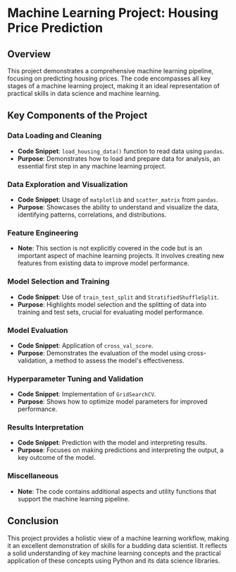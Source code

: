 # Machine Learning Project: Housing Price Prediction

## Overview
This project demonstrates a comprehensive machine learning pipeline, focusing on predicting housing prices. The code encompasses all key stages of a machine learning project, making it an ideal representation of practical skills in data science and machine learning.

## Key Components of the Project

### Data Loading and Cleaning
- **Code Snippet**: `load_housing_data()` function to read data using `pandas`.
- **Purpose**: Demonstrates how to load and prepare data for analysis, an essential first step in any machine learning project.

### Data Exploration and Visualization
- **Code Snippet**: Usage of `matplotlib` and `scatter_matrix` from `pandas`.
- **Purpose**: Showcases the ability to understand and visualize the data, identifying patterns, correlations, and distributions.

### Feature Engineering
- **Note**: This section is not explicitly covered in the code but is an important aspect of machine learning projects. It involves creating new features from existing data to improve model performance.

### Model Selection and Training
- **Code Snippet**: Use of `train_test_split` and `StratifiedShuffleSplit`.
- **Purpose**: Highlights model selection and the splitting of data into training and test sets, crucial for evaluating model performance.

### Model Evaluation
- **Code Snippet**: Application of `cross_val_score`.
- **Purpose**: Demonstrates the evaluation of the model using cross-validation, a method to assess the model's effectiveness.

### Hyperparameter Tuning and Validation
- **Code Snippet**: Implementation of `GridSearchCV`.
- **Purpose**: Shows how to optimize model parameters for improved performance.

### Results Interpretation
- **Code Snippet**: Prediction with the model and interpreting results.
- **Purpose**: Focuses on making predictions and interpreting the output, a key outcome of the model.

### Miscellaneous
- **Note**: The code contains additional aspects and utility functions that support the machine learning pipeline.

## Conclusion
This project provides a holistic view of a machine learning workflow, making it an excellent demonstration of skills for a budding data scientist. It reflects a solid understanding of key machine learning concepts and the practical application of these concepts using Python and its data science libraries.
